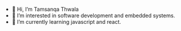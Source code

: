 - 👋 Hi, I’m Tamsanqa Thwala
- 👀 I’m interested in software development and embedded systems.
- 🌱 I’m currently learning javascript and react.

<!---
Tamsanqa743/Tamsanqa743 is a ✨ special ✨ repository because its `README.md` (this file) appears on your GitHub profile.
You can click the Preview link to take a look at your changes.
--->
